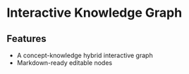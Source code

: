 # Interactive Knowledge Graph

## Features
* A concept-knowledge hybrid interactive graph 
* Markdown-ready editable nodes
